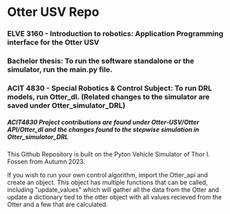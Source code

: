 # Otter USV Repo

### ELVE 3160 - Introduction to robotics: Application Programming interface for the Otter USV

### Bachelor thesis: To run the software standalone or the simulator, run the main.py file.

###  ACIT 4830 - Special Robotics & Control Subject: To run DRL models, run Otter_dl. (Related changes to the simulator are saved under Otter_simulator_DRL)
  ##### ACIT4830 Project contributions are found under Otter-USV/Otter API/Otter_dl and the changes found to the stepwise simulation in Otter_simulator_DRL


This Github Repository is built on the Pyton Vehicle Simulator of Thor I. Fossen from Autumn 2023. 


If you wish to run your own control algorithm, import the Otter_api and create an object. This object has multiple functions that can be called, 
including "update_values" which will gather all the data from the Otter and update a dictionary tied to the otter object with all values recieved
from the Otter and a few that are calculated.
